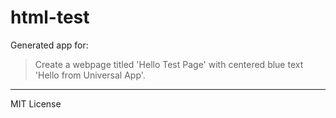 # html-test

Generated app for:

> Create a webpage titled 'Hello Test Page' with centered blue text 'Hello from Universal App'.

---
MIT License